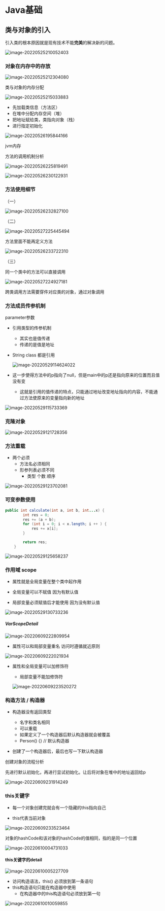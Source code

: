 # Java基础

## 类与对象的引入

引入类的根本原因就是现有技术不能**完美**的解决新的问题。

![image-20220525210052403](C:\Users\lyn95\AppData\Roaming\Typora\typora-user-images\image-20220525210052403.png)



### **对象在内存中的存放**

![image-20220525212304080](C:\Users\lyn95\AppData\Roaming\Typora\typora-user-images\image-20220525212304080.png)

类与对象的内存分配

![image-20220525215033883](C:\Users\lyn95\AppData\Roaming\Typora\typora-user-images\image-20220525215033883.png)

* 先加载类信息（方法区）
* 在堆中分配内存空间（堆）
* 把地址赋给类，类指向对象（栈）
* 进行指定初始化

![image-20220526195844166](C:\Users\lyn95\AppData\Roaming\Typora\typora-user-images\image-20220526195844166.png)



jvm内存

方法的调用机制分析

![image-20220526225819491](C:\Users\lyn95\AppData\Roaming\Typora\typora-user-images\image-20220526225819491.png)

![image-20220526230122931](C:\Users\lyn95\AppData\Roaming\Typora\typora-user-images\image-20220526230122931.png)





### 方法使用细节

（一）

![image-20220526232827100](C:\Users\lyn95\AppData\Roaming\Typora\typora-user-images\image-20220526232827100.png)

（二）

![image-20220527225445494](C:\Users\lyn95\AppData\Roaming\Typora\typora-user-images\image-20220527225445494.png)

方法里面不能再定义方法

![image-20220526233722310](C:\Users\lyn95\AppData\Roaming\Typora\typora-user-images\image-20220526233722310.png)

（三）

同一个类中的方法可以直接调用

![image-20220527224927181](C:\Users\lyn95\AppData\Roaming\Typora\typora-user-images\image-20220527224927181.png)

跨类调用方法需要穿件对应类的对象，通过对象调用



### 方法成员传参机制

parameter参数

* 引用类型的传参机制

  * 其实也是值传递
  * 传递的是值是地址

* String class 都是引用


  ![image-20220529114624022](C:\Users\lyn95\AppData\Roaming\Typora\typora-user-images\image-20220529114624022.png)



* 这一步使得方法中的p指向了null，但是main中的p还是指向原来的位置而且值没有变
  * 这就是引用的值传递的特点，只能通过地址改变地址指向的内容，不能通过方法使原来的变量指向新的地址

![image-20220529115733369](C:\Users\lyn95\AppData\Roaming\Typora\typora-user-images\image-20220529115733369.png)

### 克隆对象

![image-20220529121728356](C:\Users\lyn95\AppData\Roaming\Typora\typora-user-images\image-20220529121728356.png)

### 方法重载

* 两个必须
  * 方法名必须相同
  * 形参列表必须不同
    * 类型 个数 顺序

![image-20220529123702081](C:\Users\lyn95\AppData\Roaming\Typora\typora-user-images\image-20220529123702081.png)

### 可变参数使用

```java
public int calculate(int a, int b, int...x) {
        int res = 0;
        res += (a + b);
        for (int i = 0; i < x.length; i ++ ) {
            res += x[i];
        }

        return res;
    }
```



![image-20220529125658237](C:\Users\lyn95\AppData\Roaming\Typora\typora-user-images\image-20220529125658237.png)

### 作用域 scope

* 属性就是全局变量在整个类中起作用

* 全局变量可以不赋值 因为有默认值
* 局部变量必须赋值后才能使用 因为没有默认值

![image-20220529130733236](C:\Users\lyn95\AppData\Roaming\Typora\typora-user-images\image-20220529130733236.png)



##### VarScopeDetail

![image-20220609222809954](C:\Users\lyn95\AppData\Roaming\Typora\typora-user-images\image-20220609222809954.png)

* 属性可以和局部变量重名 访问时遵循就近原则

![image-20220609222021934](C:\Users\lyn95\AppData\Roaming\Typora\typora-user-images\image-20220609222021934.png)

* 属性和全局变量可以加修饰符

  * 局部变量不能加修饰符

  ![image-20220609223520272](C:\Users\lyn95\AppData\Roaming\Typora\typora-user-images\image-20220609223520272.png)



### 构造方法 / 构造器

* 构造器没有返回类型
  * 名字和类名相同
  * 可以重载
  * 如果定义了一个构造器后默认构造器就会被覆盖
  * Person() {}   // 默认构造器

* 创建了一个构造器后，最后也写一下默认构造器



创建对象的流程分析

先进行默认初始化，再进行显试初始化。让后将对象在堆中的地址返回给p

![image-20220609231914249](C:\Users\lyn95\AppData\Roaming\Typora\typora-user-images\image-20220609231914249.png)

### this关键字

* 每一个对象创建完就会有一个隐藏的this指向自己

* this代表当前对象

![image-20220609233523464](C:\Users\lyn95\AppData\Roaming\Typora\typora-user-images\image-20220609233523464.png)

对象的hashCode和该对象的hashCode的值相同，指的是同一个位置

![image-20220610004731033](C:\Users\lyn95\AppData\Roaming\Typora\typora-user-images\image-20220610004731033.png)

#### this关键字的detail

![image-20220610005227709](C:\Users\lyn95\AppData\Roaming\Typora\typora-user-images\image-20220610005227709.png)

* 访问构造语法，this() 必须放到第一条语句
* this构造语句只能在构造器中使用
  * 在构造器中的this构造语句必须放到第一句

![image-20220610010059855](C:\Users\lyn95\AppData\Roaming\Typora\typora-user-images\image-20220610010059855.png)